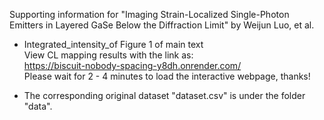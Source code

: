Supporting information for "Imaging Strain-Localized Single-Photon Emitters in Layered GaSe Below the Diffraction Limit" by Weijun Luo, et al.  

* Integrated_intensity_of Figure 1 of main text  
View CL mapping results with the link as:  
https://biscuit-nobody-spacing-y8dh.onrender.com/  
Please wait for 2 - 4 minutes to load the interactive webpage, thanks!

* The corresponding original dataset "dataset.csv" is under the folder "data".
